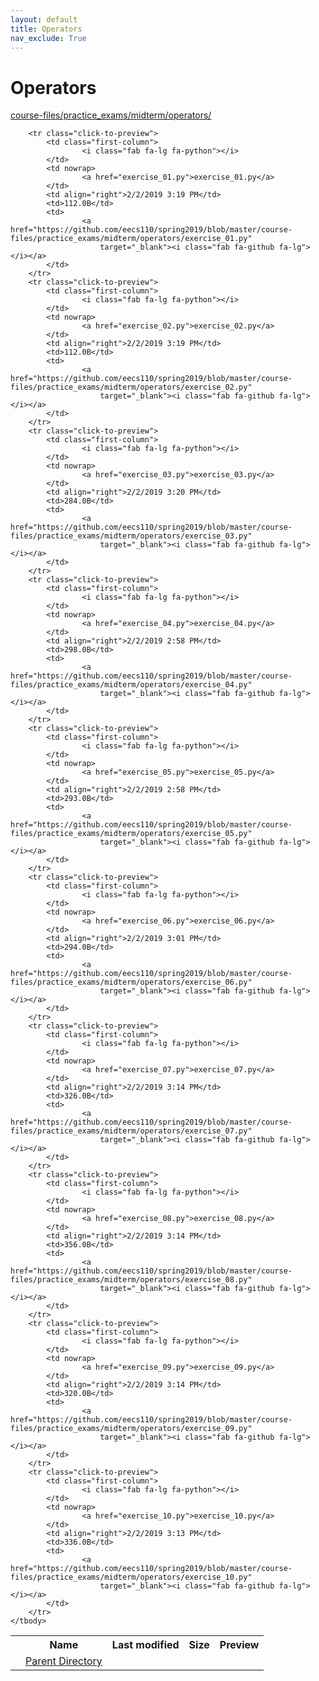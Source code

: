 ```yaml
---
layout: default
title: Operators
nav_exclude: True
---
```


# Operators

[course-files/practice_exams/midterm/operators/](.)

<table class="tbl-files">
    <tbody>
        <tr>
            <th valign="top"></th>
            <th>Name</th>
            <th>Last modified</th>
            <th>Size</th>
            <th>Preview</th>
        </tr>
        <tr>
            <td valign="top">
                <i class="fa fa-folder-open"></i>
            </td>
            <td><a href="../">Parent Directory</a></td>
            <td>&nbsp;</td>
            <td>&nbsp;</td>
            <td>&nbsp;</td>
        </tr>

        <tr class="click-to-preview">
            <td class="first-column">
                    <i class="fab fa-lg fa-python"></i>
            </td>
            <td nowrap>
                    <a href="exercise_01.py">exercise_01.py</a>
            </td>
            <td align="right">2/2/2019 3:19 PM</td>
            <td>112.0B</td>
            <td>
                    <a href="https://github.com/eecs110/spring2019/blob/master/course-files/practice_exams/midterm/operators/exercise_01.py"
                        target="_blank"><i class="fab fa-github fa-lg"></i></a>
            </td>
        </tr>
        <tr class="click-to-preview">
            <td class="first-column">
                    <i class="fab fa-lg fa-python"></i>
            </td>
            <td nowrap>
                    <a href="exercise_02.py">exercise_02.py</a>
            </td>
            <td align="right">2/2/2019 3:19 PM</td>
            <td>112.0B</td>
            <td>
                    <a href="https://github.com/eecs110/spring2019/blob/master/course-files/practice_exams/midterm/operators/exercise_02.py"
                        target="_blank"><i class="fab fa-github fa-lg"></i></a>
            </td>
        </tr>
        <tr class="click-to-preview">
            <td class="first-column">
                    <i class="fab fa-lg fa-python"></i>
            </td>
            <td nowrap>
                    <a href="exercise_03.py">exercise_03.py</a>
            </td>
            <td align="right">2/2/2019 3:20 PM</td>
            <td>284.0B</td>
            <td>
                    <a href="https://github.com/eecs110/spring2019/blob/master/course-files/practice_exams/midterm/operators/exercise_03.py"
                        target="_blank"><i class="fab fa-github fa-lg"></i></a>
            </td>
        </tr>
        <tr class="click-to-preview">
            <td class="first-column">
                    <i class="fab fa-lg fa-python"></i>
            </td>
            <td nowrap>
                    <a href="exercise_04.py">exercise_04.py</a>
            </td>
            <td align="right">2/2/2019 2:58 PM</td>
            <td>298.0B</td>
            <td>
                    <a href="https://github.com/eecs110/spring2019/blob/master/course-files/practice_exams/midterm/operators/exercise_04.py"
                        target="_blank"><i class="fab fa-github fa-lg"></i></a>
            </td>
        </tr>
        <tr class="click-to-preview">
            <td class="first-column">
                    <i class="fab fa-lg fa-python"></i>
            </td>
            <td nowrap>
                    <a href="exercise_05.py">exercise_05.py</a>
            </td>
            <td align="right">2/2/2019 2:58 PM</td>
            <td>293.0B</td>
            <td>
                    <a href="https://github.com/eecs110/spring2019/blob/master/course-files/practice_exams/midterm/operators/exercise_05.py"
                        target="_blank"><i class="fab fa-github fa-lg"></i></a>
            </td>
        </tr>
        <tr class="click-to-preview">
            <td class="first-column">
                    <i class="fab fa-lg fa-python"></i>
            </td>
            <td nowrap>
                    <a href="exercise_06.py">exercise_06.py</a>
            </td>
            <td align="right">2/2/2019 3:01 PM</td>
            <td>294.0B</td>
            <td>
                    <a href="https://github.com/eecs110/spring2019/blob/master/course-files/practice_exams/midterm/operators/exercise_06.py"
                        target="_blank"><i class="fab fa-github fa-lg"></i></a>
            </td>
        </tr>
        <tr class="click-to-preview">
            <td class="first-column">
                    <i class="fab fa-lg fa-python"></i>
            </td>
            <td nowrap>
                    <a href="exercise_07.py">exercise_07.py</a>
            </td>
            <td align="right">2/2/2019 3:14 PM</td>
            <td>326.0B</td>
            <td>
                    <a href="https://github.com/eecs110/spring2019/blob/master/course-files/practice_exams/midterm/operators/exercise_07.py"
                        target="_blank"><i class="fab fa-github fa-lg"></i></a>
            </td>
        </tr>
        <tr class="click-to-preview">
            <td class="first-column">
                    <i class="fab fa-lg fa-python"></i>
            </td>
            <td nowrap>
                    <a href="exercise_08.py">exercise_08.py</a>
            </td>
            <td align="right">2/2/2019 3:14 PM</td>
            <td>356.0B</td>
            <td>
                    <a href="https://github.com/eecs110/spring2019/blob/master/course-files/practice_exams/midterm/operators/exercise_08.py"
                        target="_blank"><i class="fab fa-github fa-lg"></i></a>
            </td>
        </tr>
        <tr class="click-to-preview">
            <td class="first-column">
                    <i class="fab fa-lg fa-python"></i>
            </td>
            <td nowrap>
                    <a href="exercise_09.py">exercise_09.py</a>
            </td>
            <td align="right">2/2/2019 3:14 PM</td>
            <td>320.0B</td>
            <td>
                    <a href="https://github.com/eecs110/spring2019/blob/master/course-files/practice_exams/midterm/operators/exercise_09.py"
                        target="_blank"><i class="fab fa-github fa-lg"></i></a>
            </td>
        </tr>
        <tr class="click-to-preview">
            <td class="first-column">
                    <i class="fab fa-lg fa-python"></i>
            </td>
            <td nowrap>
                    <a href="exercise_10.py">exercise_10.py</a>
            </td>
            <td align="right">2/2/2019 3:13 PM</td>
            <td>336.0B</td>
            <td>
                    <a href="https://github.com/eecs110/spring2019/blob/master/course-files/practice_exams/midterm/operators/exercise_10.py"
                        target="_blank"><i class="fab fa-github fa-lg"></i></a>
            </td>
        </tr>
    </tbody>
</table>

